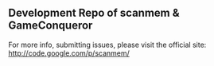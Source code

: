 ## Development Repo of scanmem & GameConqueror

For more info, submitting issues, please visit the official site: http://code.google.com/p/scanmem/

